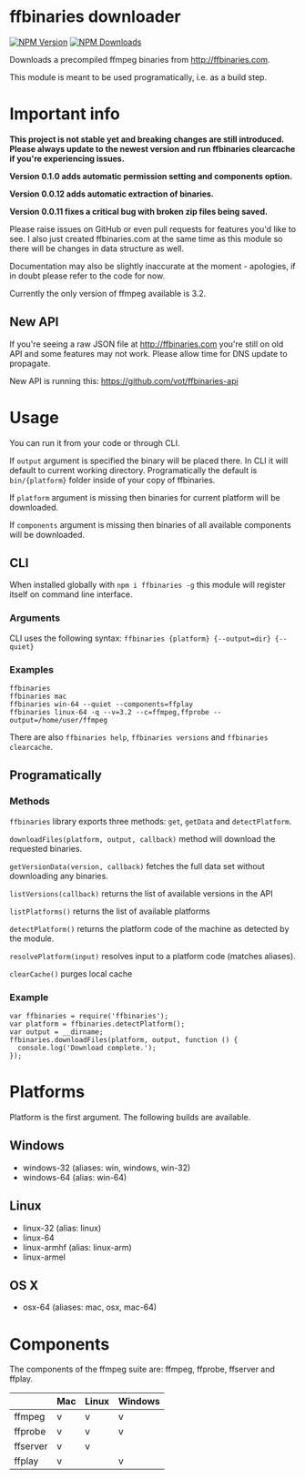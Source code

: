 # ffbinaries downloader

[![NPM Version][npm-img]][npm-url]
[![NPM Downloads][npm-dl-img]][npm-url]

[npm-url]: https://npmjs.org/package/ffbinaries
[npm-img]: https://img.shields.io/npm/v/ffbinaries.svg
[npm-dl-img]: https://img.shields.io/npm/dm/ffbinaries.svg


Downloads a precompiled ffmpeg binaries from http://ffbinaries.com.

This module is meant to be used programatically, i.e. as a build step.


# Important info

**This project is not stable yet and breaking changes are still introduced. Please always update to the newest version and run ffbinaries clearcache if you're experiencing issues.**

**Version 0.1.0 adds automatic permission setting and components option.**

**Version 0.0.12 adds automatic extraction of binaries.**

**Version 0.0.11 fixes a critical bug with broken zip files being saved.**


Please raise issues on GitHub or even pull requests for features you'd like to see.
I also just created ffbinaries.com at the same time as this module
so there will be changes in data structure as well.

Documentation may also be slightly inaccurate at the moment - apologies,
if in doubt please refer to the code for now.

Currently the only version of ffmpeg available is 3.2.

## New API

If you're seeing a raw JSON file at http://ffbinaries.com you're still on old API
and some features may not work. Please allow time for DNS update to propagate.

New API is running this: https://github.com/vot/ffbinaries-api


# Usage

You can run it from your code or through CLI.

If `output` argument is specified the binary will be placed there.
In CLI it will default to current working directory.
Programatically the default is `bin/{platform}` folder inside of your copy of ffbinaries.

If `platform` argument is missing then binaries for current platform will be downloaded.

If `components` argument is missing then binaries of all available components will be downloaded.


## CLI

When installed globally with `npm i ffbinaries -g` this module will register
itself on command line interface.

### Arguments

CLI uses the following syntax: `ffbinaries {platform} {--output=dir} {--quiet}`

### Examples

```
ffbinaries
ffbinaries mac
ffbinaries win-64 --quiet --components=ffplay
ffbinaries linux-64 -q --v=3.2 --c=ffmpeg,ffprobe --output=/home/user/ffmpeg
```

There are also `ffbinaries help`, `ffbinaries versions` and `ffbinaries clearcache`.


## Programatically

### Methods

`ffbinaries` library exports three methods: `get`, `getData` and `detectPlatform`.

`downloadFiles(platform, output, callback)` method will download the requested binaries.

`getVersionData(version, callback)` fetches the full data set without downloading any binaries.

`listVersions(callback)` returns the list of available versions in the API

`listPlatforms()` returns the list of available platforms

`detectPlatform()` returns the platform code of the machine as detected by the module.

`resolvePlatform(input)` resolves input to a platform code (matches aliases).

`clearCache()` purges local cache


### Example

```
var ffbinaries = require('ffbinaries');
var platform = ffbinaries.detectPlatform();
var output = __dirname;
ffbinaries.downloadFiles(platform, output, function () {
  console.log('Download complete.');
});
```


# Platforms

Platform is the first argument. The following builds are available.

## Windows
* windows-32 (aliases: win, windows, win-32)
* windows-64 (alias: win-64)

## Linux
* linux-32 (alias: linux)
* linux-64
* linux-armhf (alias: linux-arm)
* linux-armel

## OS X
* osx-64 (aliases: mac, osx, mac-64)


# Components

The components of the ffmpeg suite are: ffmpeg, ffprobe, ffserver and ffplay.

|          | Mac | Linux | Windows |
|----------|-----|-------|---------|
| ffmpeg   | v   | v     | v       |
| ffprobe  | v   | v     | v       |
| ffserver | v   | v     |         |
| ffplay   | v   |       | v       |
